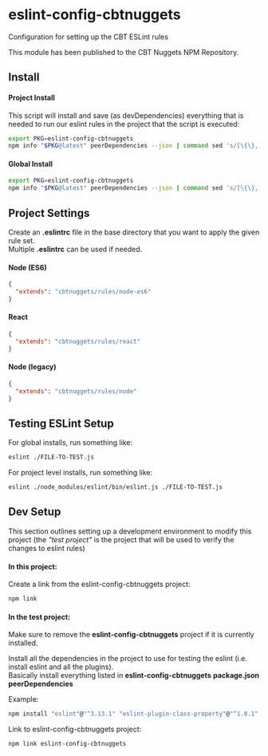 # eslint-config-cbtnuggets

Configuration for setting up the CBT ESLint rules

This module has been published to the CBT Nuggets NPM Repository.

## Install

#### Project Install

This script will install and save (as devDependencies) everything that is needed to run our eslint rules in the project that the script is executed:
```bash
export PKG=eslint-config-cbtnuggets
npm info "$PKG@latest" peerDependencies --json | command sed 's/[\{\},]//g ; s/: /@/g' | xargs npm i "$PKG@latest" --save-dev
```

#### Global Install

```bash
export PKG=eslint-config-cbtnuggets
npm info "$PKG@latest" peerDependencies --json | command sed 's/[\{\},]//g ; s/: /@/g' | xargs npm i -g "$PKG@latest"
```

## Project Settings

Create an **.eslintrc** file in the base directory that you want to apply the given rule set.  
Multiple **.eslintrc** can be used if needed.

#### Node (ES6)
```json
{
  "extends": "cbtnuggets/rules/node-es6"
}
```

#### React
```json
{
  "extends": "cbtnuggets/rules/react"
}
```

#### Node (legacy)
```json
{
  "extends": "cbtnuggets/rules/node"
}
```

## Testing ESLint Setup

For global installs, run something like:
```bash
eslint ./FILE-TO-TEST.js
```

For project level installs, run something like:
```bash
eslint ./node_modules/eslint/bin/eslint.js ./FILE-TO-TEST.js
```



## Dev Setup

This section outlines setting up a development environment to modify this project (the *"test project"* is the project that will be used to verify the changes to eslint rules)

#### In this project:

Create a link from the eslint-config-cbtnuggets project:
```bash
npm link
```

#### In the test project:

Make sure to remove the **eslint-config-cbtnuggets** project if it is currently installed.

Install all the dependencies in the project to use for testing the eslint (i.e. install eslint and all the plugins).  
Basically install everything listed in **eslint-config-cbtnuggets** **package.json** **peerDependencies**

Example:
```bash    
npm install "eslint"@"^3.13.1" "eslint-plugin-class-property"@"^1.0.1" "eslint-plugin-import"@"^1.13.0" "eslint-plugin-jsx-a11y"@"^2.1.0" "eslint-plugin-react"@"^6.9.0"
```

Link to eslint-config-cbtnuggets project:
```bash
npm link eslint-config-cbtnuggets
```




